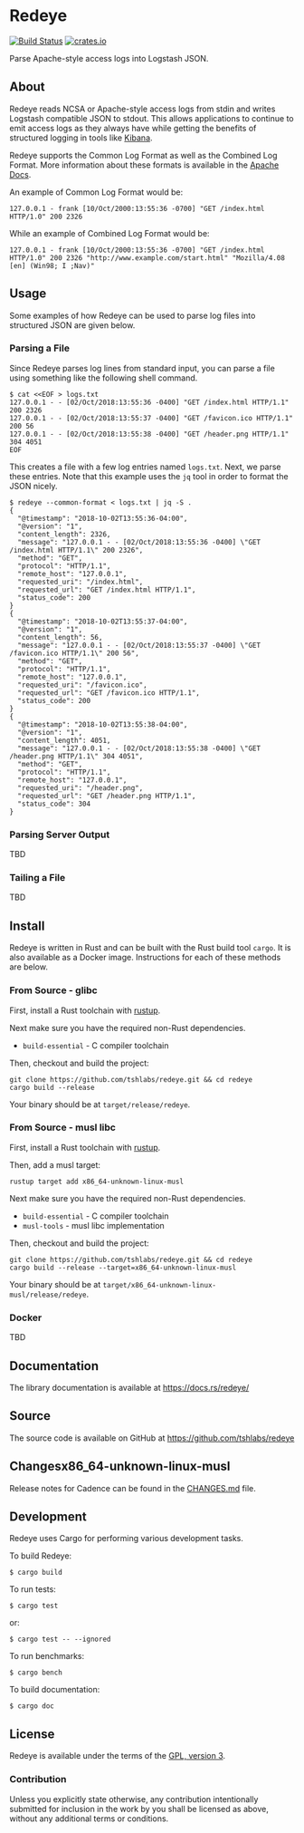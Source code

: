 # Redeye

[![Build Status](https://travis-ci.org/tshlabs/redeye.svg?branch=master)](https://travis-ci.org/tshlabs/redeye)
[![crates.io](https://img.shields.io/crates/v/redeye.svg)](https://crates.io/crates/redeye/)

Parse Apache-style access logs into Logstash JSON.

## About

Redeye reads NCSA or Apache-style access logs from stdin and writes Logstash
compatible JSON to stdout. This allows applications to continue to emit access
logs as they always have while getting the benefits of structured logging in
tools like [Kibana](https://www.elastic.co/products/kibana).

Redeye supports the Common Log Format as well as the Combined Log Format. More
information about these formats is available in the
[Apache Docs](https://httpd.apache.org/docs/current/logs.html#accesslog).

An example of Common Log Format would be:

```
127.0.0.1 - frank [10/Oct/2000:13:55:36 -0700] "GET /index.html HTTP/1.0" 200 2326
```

While an example of Combined Log Format would be:

```
127.0.0.1 - frank [10/Oct/2000:13:55:36 -0700] "GET /index.html HTTP/1.0" 200 2326 "http://www.example.com/start.html" "Mozilla/4.08 [en] (Win98; I ;Nav)"
```

## Usage

Some examples of how Redeye can be used to parse log files into structured
JSON are given below.

### Parsing a File

Since Redeye parses log lines from standard input, you can parse a file using
something like the following shell command.

```
$ cat <<EOF > logs.txt
127.0.0.1 - - [02/Oct/2018:13:55:36 -0400] "GET /index.html HTTP/1.1" 200 2326
127.0.0.1 - - [02/Oct/2018:13:55:37 -0400] "GET /favicon.ico HTTP/1.1" 200 56
127.0.0.1 - - [02/Oct/2018:13:55:38 -0400] "GET /header.png HTTP/1.1" 304 4051
EOF
```

This creates a file with a few log entries named `logs.txt`. Next, we parse
these entries. Note that this example uses the `jq` tool in order to format
the JSON nicely.

```
$ redeye --common-format < logs.txt | jq -S .
{
  "@timestamp": "2018-10-02T13:55:36-04:00",
  "@version": "1",
  "content_length": 2326,
  "message": "127.0.0.1 - - [02/Oct/2018:13:55:36 -0400] \"GET /index.html HTTP/1.1\" 200 2326",
  "method": "GET",
  "protocol": "HTTP/1.1",
  "remote_host": "127.0.0.1",
  "requested_uri": "/index.html",
  "requested_url": "GET /index.html HTTP/1.1",
  "status_code": 200
}
{
  "@timestamp": "2018-10-02T13:55:37-04:00",
  "@version": "1",
  "content_length": 56,
  "message": "127.0.0.1 - - [02/Oct/2018:13:55:37 -0400] \"GET /favicon.ico HTTP/1.1\" 200 56",
  "method": "GET",
  "protocol": "HTTP/1.1",
  "remote_host": "127.0.0.1",
  "requested_uri": "/favicon.ico",
  "requested_url": "GET /favicon.ico HTTP/1.1",
  "status_code": 200
}
{
  "@timestamp": "2018-10-02T13:55:38-04:00",
  "@version": "1",
  "content_length": 4051,
  "message": "127.0.0.1 - - [02/Oct/2018:13:55:38 -0400] \"GET /header.png HTTP/1.1\" 304 4051",
  "method": "GET",
  "protocol": "HTTP/1.1",
  "remote_host": "127.0.0.1",
  "requested_uri": "/header.png",
  "requested_url": "GET /header.png HTTP/1.1",
  "status_code": 304
}
```

### Parsing Server Output

TBD

### Tailing a File

TBD

## Install

Redeye is written in Rust and can be built with the Rust build tool `cargo`.
It is also available as a Docker image. Instructions for each of these methods
are below.

### From Source - glibc

First, install a Rust toolchain with [rustup](https://rustup.rs/).

Next make sure you have the required non-Rust dependencies. 

* `build-essential` - C compiler toolchain

Then, checkout and build the project:

```
git clone https://github.com/tshlabs/redeye.git && cd redeye
cargo build --release
```

Your binary should be at `target/release/redeye`.

### From Source - musl libc

First, install a Rust toolchain with [rustup](https://rustup.rs/).

Then, add a musl target:

```
rustup target add x86_64-unknown-linux-musl
```

Next make sure you have the required non-Rust dependencies. 

* `build-essential` - C compiler toolchain
* `musl-tools` - musl libc implementation

Then, checkout and build the project:

```
git clone https://github.com/tshlabs/redeye.git && cd redeye
cargo build --release --target=x86_64-unknown-linux-musl
```

Your binary should be at `target/x86_64-unknown-linux-musl/release/redeye`.

### Docker

TBD

## Documentation

The library documentation is available at https://docs.rs/redeye/

## Source

The source code is available on GitHub at https://github.com/tshlabs/redeye

## Changesx86_64-unknown-linux-musl

Release notes for Cadence can be found in the [CHANGES.md](CHANGES.md) file.

## Development

Redeye uses Cargo for performing various development tasks.

To build Redeye:

```
$ cargo build
```

To run tests:

```
$ cargo test
```

or:

```
$ cargo test -- --ignored
```

To run benchmarks:

```
$ cargo bench
```

To build documentation:

```
$ cargo doc
```

## License

Redeye is available under the terms of the [GPL, version 3](LICENSE).

### Contribution

Unless you explicitly state otherwise, any contribution intentionally submitted
for inclusion in the work by you shall be licensed as above, without any
additional terms or conditions.
